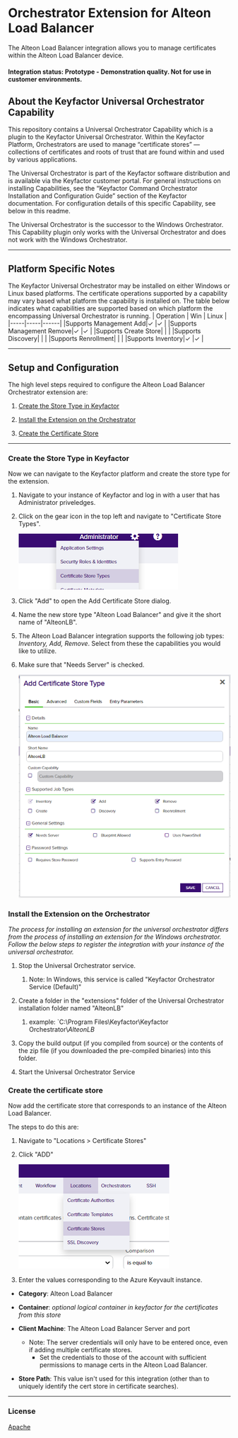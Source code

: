 # Orchestrator Extension for Alteon Load Balancer

The Alteon Load Balancer integration allows you to manage certificates within the Alteon Load Balancer device.

#### Integration status: Prototype - Demonstration quality. Not for use in customer environments.

## About the Keyfactor Universal Orchestrator Capability

This repository contains a Universal Orchestrator Capability which is a plugin to the Keyfactor Universal Orchestrator. Within the Keyfactor Platform, Orchestrators are used to manage “certificate stores” &mdash; collections of certificates and roots of trust that are found within and used by various applications.

The Universal Orchestrator is part of the Keyfactor software distribution and is available via the Keyfactor customer portal. For general instructions on installing Capabilities, see the “Keyfactor Command Orchestrator Installation and Configuration Guide” section of the Keyfactor documentation. For configuration details of this specific Capability, see below in this readme.

The Universal Orchestrator is the successor to the Windows Orchestrator. This Capability plugin only works with the Universal Orchestrator and does not work with the Windows Orchestrator.

---



## Platform Specific Notes

The Keyfactor Universal Orchestrator may be installed on either Windows or Linux based platforms. The certificate operations supported by a capability may vary based what platform the capability is installed on. The table below indicates what capabilities are supported based on which platform the encompassing Universal Orchestrator is running.
| Operation | Win | Linux |
|-----|-----|------|
|Supports Management Add|&check; |&check; |
|Supports Management Remove|&check; |&check; |
|Supports Create Store|  |  |
|Supports Discovery|  |  |
|Supports Renrollment|  |  |
|Supports Inventory|&check; |&check; |



---

## Setup and Configuration

The high level steps required to configure the Alteon Load Balancer Orchestrator extension are:

1) [Create the Store Type in Keyfactor](#create-the-store-type-in-keyfactor)

1) [Install the Extension on the Orchestrator](#install-the-extension-on-the-orchestrator)

1) [Create the Certificate Store](#create-the-certificate-store)

---

### Create the Store Type in Keyfactor

Now we can navigate to the Keyfactor platform and create the store type for the extension.

1) Navigate to your instance of Keyfactor and log in with a user that has Administrator priveledges.

1) Click on the gear icon in the top left and navigate to "Certificate Store Types".

     ![Cert Store Types Menu](/images/store-types-menu.png)

1) Click "Add" to open the Add Certificate Store dialog.

1) Name the new store type "Alteon Load Balancer" and give it the short name of "AlteonLB".

1) The Alteon Load Balancer integration supports the following job types: _Inventory, Add, Remove_.  Select from these the capabilities you would like to utilize.

1) Make sure that "Needs Server" is checked.

     ![Cert Store Types Menu](/images/add-store-type.png)


### Install the Extension on the Orchestrator

_The process for installing an extension for the universal orchestrator differs from the process of installing an extension for the Windows orchestrator.  Follow the below steps to register the integration with your instance of the universal orchestrator._

1) Stop the Universal Orchestrator service.

     1) Note: In Windows, this service is called "Keyfactor Orchestrator Service (Default)"

1) Create a folder in the "extensions" folder of the Universal Orchestrator installation folder named "AlteonLB"

     1) example: `C:\Program Files\Keyfactor\Keyfactor Orchestrator\\_AlteonLB_

1) Copy the build output (if you compiled from source) or the contents of the zip file (if you downloaded the pre-compiled binaries) into this folder.

1) Start the Universal Orchestrator Service


### Create the certificate store

Now add the certificate store that corresponds to an instance of the Alteon Load Balancer.

The steps to do this are:

1) Navigate to "Locations > Certificate Stores"

1) Click "ADD"

     ![Approve Cert Store](/images/add-cert-store-button.png)

1) Enter the values corresponding to the Azure Keyvault instance.

- **Category**: Alteon Load Balancer
- **Container**: _optional logical container in keyfactor for the certificates from this store_
- **Client Machine**: The Alteon Load Balancer Server and port

  - Note: The server credentials will only have to be entered once, even if adding multiple certificate stores.  
    - Set the credentials to those of the account with sufficient permissions to manage certs in the Alteon Load Balancer.

- **Store Path**: This value isn't used for this integration (other than to uniquely identify the cert store in certificate searches).  

---

### License

[Apache](https://apache.org/licenses/LICENSE-2.0)

